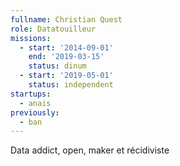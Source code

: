 ```yaml
---
fullname: Christian Quest
role: Datatouilleur
missions:
  - start: '2014-09-01'
    end: '2019-03-15'
    status: dinum
  - start: '2019-05-01'
    status: independent
startups:
  - anais
previously:
  - ban
---
```


Data addict, open, maker et récidiviste
